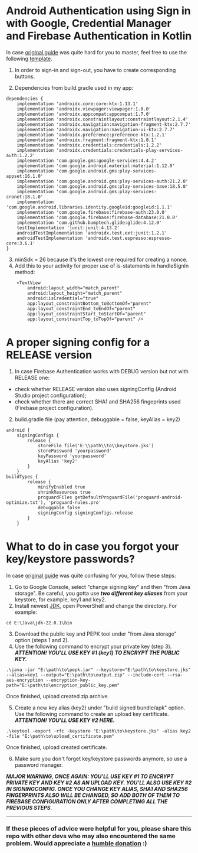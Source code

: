 # Android Authentication using Sign in with Google, Credential Manager and Firebase Authentication in Kotlin
In case [original guide](https://developer.android.com/identity/sign-in/credential-manager-siwg) was quite hard for you to master, feel free to use the following [template](https://github.com/ArchExalt/CredentialManager/blob/main/AuthActivity.kt).

1. In order to sign-in and sign-out, you have to create corresponding buttons.

2. Dependencies from build.gradle used in my app:
```
dependencies {
    implementation 'androidx.core:core-ktx:1.13.1'
    implementation 'androidx.viewpager:viewpager:1.0.0'
    implementation 'androidx.appcompat:appcompat:1.7.0'
    implementation 'androidx.constraintlayout:constraintlayout:2.1.4'
    implementation 'androidx.navigation:navigation-fragment-ktx:2.7.7'
    implementation 'androidx.navigation:navigation-ui-ktx:2.7.7'
    implementation 'androidx.preference:preference-ktx:1.2.1'
    implementation 'androidx.fragment:fragment-ktx:1.8.1'
    implementation 'androidx.credentials:credentials:1.2.2'
    implementation 'androidx.credentials:credentials-play-services-auth:1.2.2'
    implementation 'com.google.gms:google-services:4.4.2'
    implementation 'com.google.android.material:material:1.12.0'
    implementation 'com.google.android.gms:play-services-appset:16.1.0'
    implementation 'com.google.android.gms:play-services-auth:21.2.0'
    implementation 'com.google.android.gms:play-services-base:18.5.0'
    implementation 'com.google.android.gms:play-services-cronet:18.1.0'
    implementation 'com.google.android.libraries.identity.googleid:googleid:1.1.1'
    implementation 'com.google.firebase:firebase-auth:23.0.0'
    implementation 'com.google.firebase:firebase-database:21.0.0'
    implementation 'com.github.bumptech.glide:glide:4.12.0'
    testImplementation 'junit:junit:4.13.2'
    androidTestImplementation 'androidx.test.ext:junit:1.2.1'
    androidTestImplementation 'androidx.test.espresso:espresso-core:3.6.1'
}
```
3. minSdk = 26 because it's the lowest one required for creating a nonce.
4. Add this to your activity for proper use of is-statements in handleSignIn method:
```
    <TextView
        android:layout_width="match_parent"
        android:layout_height="match_parent"
        android:isCredential="true"
        app:layout_constraintBottom_toBottomOf="parent"
        app:layout_constraintEnd_toEndOf="parent"
        app:layout_constraintStart_toStartOf="parent"
        app:layout_constraintTop_toTopOf="parent" />
```
# A proper signing config for a RELEASE version
1. In case Firebase Authentication works with DEBUG version but not with RELEASE one:
- check whether RELEASE version also uses signingConfig (Android Studio project configuration);
- check whether there are correct SHA1 and SHA256 fingeprints used (Firebase project configuration).
2. build.gradle file (pay attention, debuggable = false, keyAlias = key2)
```
android {
    signingConfigs {
        release {
            storeFile file('E:\\path\\to\\keystore.jks')
            storePassword 'yourpassword'
            keyPassword 'yourpassword'
            keyAlias 'key2'
        }
    }
buildTypes {
        release {
            minifyEnabled true
            shrinkResources true
            proguardFiles getDefaultProguardFile('proguard-android-optimize.txt'), 'proguard-rules.pro'
            debuggable false
            signingConfig signingConfigs.release
        }
    }
```
# What to do in case you forgot your key/keystore passwords?
In case [original guide](https://support.google.com/googleplay/android-developer/answer/9842756) was quite confusing for you, follow these steps:
1. Go to Google Console, select "change signing key" and then "from Java storage". Be careful, you gotta use ***two different key aliases*** from your keystore, for example, key1 and key2.
2. Install newest [JDK](https://jdk.java.net/22/), open PowerShell and change the directory. For example:
```
cd E:\Java\jdk-22.0.1\bin
```
3. Download the public key and PEPK tool under "from Java storage" option (steps 1 and 2).
4. Use the following command to encrypt your private key (step 3). ***ATTENTION! YOU'LL USE KEY #1 (key1) TO ENCRYPT THE PUBLIC KEY.***
```
.\java -jar "E:\path\to\pepk.jar" --keystore="E:\path\to\keystore.jks" --alias=key1 --output="E:\path\to\output.zip" --include-cert --rsa-aes-encryption --encryption-key-path="E:\path\to\encryption_public_key.pem"
```
Once finished, upload created zip archive.

5. Create a new key alias (key2) under "build signed bundle/apk" option. Use the following command to create an upload key certificate. ***ATTENTION! YOU'LL USE KEY #2 HERE.***
```
.\keytool -export -rfc -keystore "E:\path\to\keystore.jks" -alias key2 -file "E:\path\to\upload_certificate.pem"
```
Once finished, upload created certificate.

6. Make sure you don't forget key/keystore passwords anymore, so use a password manager.

***MAJOR WARNING, ONCE AGAIN: YOU'LL USE KEY #1 TO ENCRYPT PRIVATE KEY AND KEY #2 AS AN UPLOAD KEY. YOU'LL ALSO USE KEY #2 IN SIGNINGCONFIG. ONCE YOU CHANGE KEY ALIAS, SHA1 AND SHA256 FINGERPRINTS ALSO WILL BE CHANGED, SO ADD BOTH OF THEM TO FIREBASE CONFIGURATION ONLY AFTER COMPLETING ALL THE PREVIOUS STEPS.***

---
### If these pieces of advice were helpful for you, please share this repo with other devs who may also encountered the same problem. Would appreciate a [humble donation](https://buymeacoffee.com/archexalt) :)

